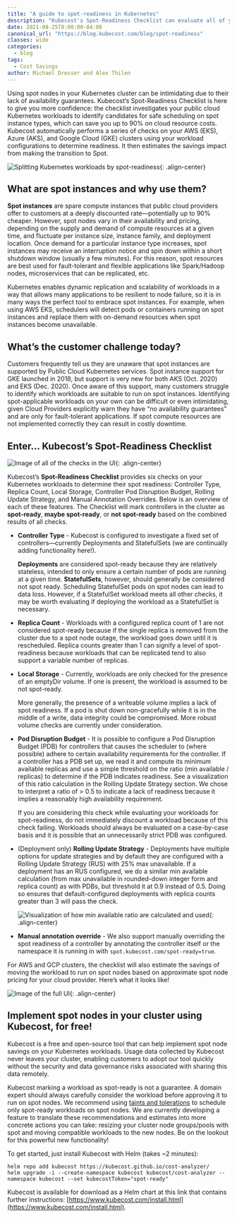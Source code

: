 ```yaml
---
title: "A guide to spot-readiness in Kubernetes"
description: "Kubecost's Spot-Readiness Checklist can evaluate all of your Kubernetes workloads for readiness to run on spot nodes, potentially saving up to 90%!"
date: 2021-08-25T8:00:00-04:00
canonical_url: "https://blog.kubecost.com/blog/spot-readiness"
classes: wide
categories:
  - blog
tags:
  - Cost Savings
author: Michael Dresser and Alex Thilen
---
```


Using spot nodes in your Kubernetes cluster can be intimidating due to their lack of availability guarantees. Kubecost’s Spot-Readiness Checklist is here to give you more confidence: the checklist investigates your public cloud Kubernetes workloads to identify candidates for safe scheduling on spot instance types, which can save you up to 90% on cloud resource costs. Kubecost automatically performs a series of checks on your AWS (EKS), Azure (AKS), and Google Cloud (GKE) clusters using your workload configurations to determine readiness. It then estimates the savings impact from making the transition to Spot.

![Splitting Kubernetes workloads by spot-readiness](/assets/images/spot-readiness-split.png){: .align-center}
 
## What are spot instances and why use them?
**Spot instances** are spare compute instances that public cloud providers offer to customers at a deeply discounted rate—potentially up to 90% cheaper. However, spot nodes vary in their availability and pricing, depending on the supply and demand of compute resources at a given time, and fluctuate per instance size, instance family, and deployment location. Once demand for a particular instance type increases, spot instances may receive an interruption notice and spin down within a short shutdown window (usually a few minutes). For this reason, spot resources are best used for fault-tolerant and flexible applications like Spark/Hadoop nodes, microservices that can be replicated, etc.
 
Kubernetes enables dynamic replication and scalability of workloads in a way that allows many applications to be resilient to node failure, so it is in many ways the perfect tool to embrace spot instances. For example, when using AWS EKS, schedulers will detect pods or containers running on spot instances and replace them with on-demand resources when spot instances become unavailable.
 
## What’s the customer challenge today?

Customers frequently tell us they are unaware that spot instances are supported by Public Cloud Kubernetes services. Spot instance support for GKE launched in 2018, but support is very new for both AKS (Oct. 2020) and EKS (Dec. 2020). Once aware of this support, many customers struggle to identify which workloads are suitable to run on spot instances. Identifying spot-applicable workloads on your own can be difficult or even intimidating, given Cloud Providers explicitly warn they have “no availability guarantees” and are only for fault-tolerant applications. If spot compute resources are not implemented correctly they can result in costly downtime.
 
## Enter… Kubecost’s Spot-Readiness Checklist

![Image of all of the checks in the UI](/assets/images/spot-readiness-checks.png){: .align-center}

Kubecost’s **Spot-Readiness Checklist** provides six checks on your Kubernetes workloads to determine their spot readiness: Controller Type, Replica Count, Local Storage, Controller Pod Disruption Budget, Rolling Update Strategy, and Manual Annotation Overrides. Below is an overview of each of these features. The Checklist will mark controllers in the cluster as **spot-ready**, **maybe spot-ready**, or **not spot-ready** based on the combined results of all checks. 

 
- **Controller Type** - Kubecost is configured to investigate a fixed set of controllers—currently Deployments and StatefulSets (we are continually adding functionality here!).

  **Deployments** are considered spot-ready because they are relatively stateless, intended to only ensure a certain number of pods are running at a given time. **StatefulSets**, however, should generally be considered not spot ready. Scheduling StatefulSet pods on spot nodes can lead to data loss. However, if a StatefulSet workload meets all other checks, it may be worth evaluating if deploying the workload as a StatefulSet is necessary.

- **Replica Count** - Workloads with a configured replica count of 1 are not considered spot-ready because if the single replica is removed from the cluster due to a spot node outage, the workload goes down until it is rescheduled. Replica counts greater than 1 can signify a level of spot-readiness because workloads that can be replicated tend to also support a variable number of replicas.

- **Local Storage** - Currently, workloads are only checked for the presence of an emptyDir volume. If one is present, the workload is assumed to be not spot-ready.

  More generally, the presence of a writeable volume implies a lack of spot readiness. If a pod is shut down non-gracefully while it is in the middle of a write, data integrity could be compromised. More robust volume checks are currently under consideration.

- **Pod Disruption Budget** - It is possible to configure a Pod Disruption Budget (PDB) for controllers that causes the scheduler to (where possible) adhere to certain availability requirements for the controller. If a controller has a PDB set up, we read it and compute its minimum available replicas and use a simple threshold on the ratio (min available / replicas) to determine if the PDB indicates readiness. See a visualization of this ratio calculation in the Rolling Update Strategy section. We chose to interpret a ratio of > 0.5 to indicate a lack of readiness because it implies a reasonably high availability requirement.

  If you are considering this check while evaluating your workloads for spot-readiness, do not immediately discount a workload because of this check failing. Workloads should always be evaluated on a case-by-case basis and it is possible that an unnecessarily strict PDB was configured.

- (Deployment only) **Rolling Update Strategy** - Deployments have multiple options for update strategies and by default they are configured with a Rolling Update Strategy (RUS) with 25% max unavailable. If a deployment has an RUS configured, we do a similar min available calculation (from max unavailable in rounded-down integer form and replica count) as with PDBs, but threshold it at 0.9 instead of 0.5. Doing so ensures that default-configured deployments with replica counts greater than 3 will pass the check.

  ![Visualization of how min available ratio are calculated and used](/assets/images/spot-readiness-pdb.png){: .align-center}

- **Manual annotation override** - We also support manually overriding the spot readiness of a controller by annotating the controller itself or the namespace it is running in with `spot.kubecost.com/spot-ready=true`.
 
For AWS and GCP clusters, the checklist will also estimate the savings of moving the workload to run on spot nodes based on approximate spot node pricing for your cloud provider. Here’s what it looks like!

![Image of the full UI](/assets/images/spot-readiness-full.png){: .align-center}


## Implement spot nodes in your cluster using Kubecost, for free!
Kubecost is a free and open-source tool that can help implement spot node savings on your Kubernetes workloads. Usage data collected by Kubecost never leaves your cluster, enabling customers to adopt our tool quickly without the security and data governance risks associated with sharing this data remotely.

Kubecost marking a workload as spot-ready is not a guarantee. A domain expert should always carefully consider the workload before approving it to run on spot nodes. We recommend using [taints and tolerations](https://kubernetes.io/docs/concepts/scheduling-eviction/taint-and-toleration/) to schedule only spot-ready workloads on spot nodes. We are currently developing a feature to translate these recommendations and estimates into more concrete actions you can take: resizing your cluster node groups/pools with spot and moving compatible workloads to the new nodes. Be on the lookout for this powerful new functionality!

To get started, just install Kubecost with Helm (takes ~2 minutes):
```
helm repo add kubecost https://kubecost.github.io/cost-analyzer/
helm upgrade -i --create-namespace kubecost kubecost/cost-analyzer --namespace kubecost --set kubecostToken="spot-ready"
```
 
Kubecost is available for download as a Helm chart at this link that contains further instructions: [https://www.kubecost.com/install.html](https://www.kubecost.com/install.html).
